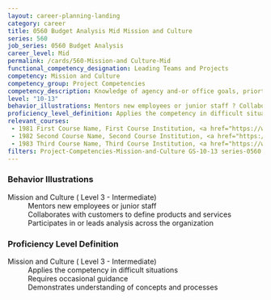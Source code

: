 ```yaml
---
layout: career-planning-landing
category: career
title: 0560 Budget Analysis Mid Mission and Culture
series: 560
job_series: 0560 Budget Analysis
career_level: Mid
permalink: /cards/560-Mission-and Culture-Mid
functional_competency_designation: Leading Teams and Projects
competency: Mission and Culture
competency_group: Project Competencies
competency_description: Knowledge of agency and-or office goals, priorties, purpose, and its underlying values; ability to contribute to agency and-or office success, improvements, and workforce development 
level: "10-13"
behavior_illustrations: Mentors new employees or junior staff ? Collaborates with customers to define products and services ? Participates in or leads analysis across the organization
proficiency_level_definition: Applies the competency in difficult situations ? Requires occasional guidance ? Demonstrates understanding of concepts and processes
relevant_courses: 
 - 1981 First Course Name, First Course Institution, <a href="https://www.cfo.gov">www.cfo.gov</a>
 - 1982 Second Course Name, Second Course Institution, <a href="https://www.cfo.gov">www.cfo.gov</a>
 - 1983 Third Course Name, Third Course Institution, <a href="https://www.cfo.gov">www.cfo.gov</a>
filters: Project-Competencies-Mission-and-Culture GS-10-13 series-0560
---
```


<div class="desktop:grid-col-6 margin-y-205">
  <div class="border-top-05 bg-white padding-2 shadow-5 height-full members-hover border-1px border-gray-30 border-top-orange radius-lg">
    <h3>Behavior Illustrations</h3>
    <dl class="text-base"><dt>Mission and Culture ( Level 3 - Intermediate)</dt><dd>Mentors new employees or junior staff </dd><dd> Collaborates with customers to define products and services </dd><dd> Participates in or leads analysis across the organization</dd></dl>
  </div>
</div>
<div class="desktop:grid-col-6 margin-y-205">
  <div class="border-top-05 bg-white padding-2 shadow-5 height-full members-hover border-1px border-gray-30 border-top-orange radius-lg">
    <h3>Proficiency Level Definition</h3>
    <dl class="text-base"><dt>Mission and Culture ( Level 3 - Intermediate)</dt><dd>Applies the competency in difficult situations </dd><dd> Requires occasional guidance </dd><dd> Demonstrates understanding of concepts and processes</dd></dl>
  </div>
</div>